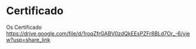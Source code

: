# Certificado
Os Certificado
https://drive.google.com/file/d/1roqZfrGABV0zdQkEEsPZFr8BLd7Or_-6/view?usp=share_link
